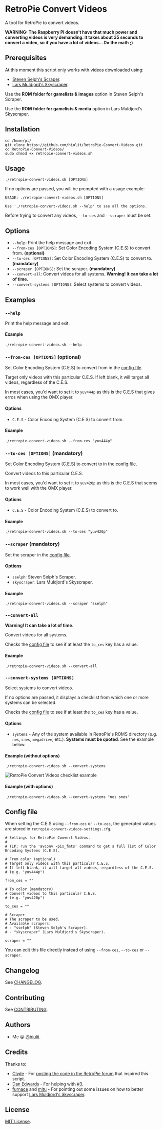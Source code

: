 # RetroPie Convert Videos

A tool for RetroPie to convert videos.

**WARNING: The Raspberry Pi doesn't have that much power and converting videos is very demanding. It takes about 35 seconds to convert a video, so if you have a lot of videos... Do the math ;)**

## Prerequisites

At this moment this script only works with videos downloaded using:

* [Steven Selph's Scraper](https://github.com/retropie/retropie-setup/wiki/scraper#steven-selphs-scraper).
* [Lars Muldjord's Skyscraper](https://github.com/retropie/retropie-setup/wiki/scraper#lars-muldjords-skyscraper).

Use the **ROM folder for gamelists & images** option in Steven Selph's Scraper.

Use the **ROM folder for gamelists & media** option in Lars Muldjord's Skyscraper.

## Installation

```
cd /home/pi/
git clone https://github.com/hiulit/RetroPie-Convert-Videos.git
cd RetroPie-Convert-Videos/
sudo chmod +x retropie-convert-videos.sh
```

## Usage

```
./retropie-convert-videos.sh [OPTIONS]
```

If no options are passed, you will be prompted with a usage example:

```
USAGE: ./retropie-convert-videos.sh [OPTIONS]

Use './retropie-convert-videos.sh --help' to see all the options.
```

Before trying to convert any videos, `--to-ces` and `--scraper` must be set.

## Options

* `--help`: Print the help message and exit.
* `--from-ces [OPTIONS]`: Set Color Encoding System (C.E.S) to convert from. **(optional)**
* `--to-ces [OPTIONS]`: Set Color Encoding System (C.E.S) to convert to. **(mandatory)**
* `--scraper [OPTIONS]`: Set the scraper. **(mandatory)**
* `--convert-all`: Convert videos for all systems. **Warning! It can take a lot of time.**
* `--convert-systems [OPTIONS]`: Select systems to convert videos.

## Examples

### `--help`

Print the help message and exit.

#### Example

```
./retropie-convert-videos.sh --help
```

### `--from-ces [OPTIONS]` (optional)

Set Color Encoding System (C.E.S) to convert from in the [config file](/retropie-convert-videos-settings.cfg).

Target only videos with this particular C.E.S.
If left blank, it will target all videos, regardless of the C.E.S.

In most cases, you'd want to set it to `yuv444p` as this is the C.E.S that gives erros when using the OMX player.

#### Options

* `C.E.S` - Color Encoding System (C.E.S) to convert from.

#### Example

```
./retropie-convert-videos.sh --from-ces "yuv444p"
```

### `--to-ces [OPTIONS]` (mandatory)

Set Color Encoding System (C.E.S) to convert to in the [config file](/retropie-convert-videos-settings.cfg).

Convert videos to this particular C.E.S.

In most cases, you'd want to set it to `yuv420p` as this is the C.E.S that seems to work well with the OMX player.

#### Options

* `C.E.S` - Color Encoding System (C.E.S) to convert to.

#### Example

```
./retropie-convert-videos.sh --to-ces "yuv420p"
```

### `--scraper` (mandatory)

Set the scraper in the [config file](/retropie-convert-videos-settings.cfg).

#### Options

* `sselph`: Steven Selph's Scraper.
* `skyscraper`: Lars Muldjord's Skyscraper.

#### Example

```
./retropie-convert-videos.sh --scraper "sselph"
```

### `--convert-all`

**Warning! It can take a lot of time.**

Convert videos for all systems.

Checks the [config file](/retropie-convert-videos-settings.cfg) to see if at least the `to_ces` key has a value.

#### Example

```
./retropie-convert-videos.sh --convert-all
```

### `--convert-systems [OPTIONS]`

Select systems to convert videos.

If no options are passed, it displays a checklist from which one or more systems can be selected.

Checks the [config file](/retropie-convert-videos-settings.cfg) to see if at least the `to_ces` key has a value.

#### Options

* `systems` - Any of the system available in RetroPie's ROMS directory (e.g. `nes`, `snes`, `megadrive`, etc.). **Systems must be quoted**. See the example below.

#### Example (without options)

```
./retropie-convert-videos.sh --convert-systems
```

![RetroPie Convert Videos checklist example](examples/retropie-convert-videos-checklist.jpg)

#### Example (with options)

```
./retropie-convert-videos.sh --convert-systems "nes snes"
```

## Config file

When setting the C.E.S using `--from-ces` or `--to-ces`, the generated values are stored in `retropie-convert-videos-settings.cfg`.

```
# Settings for RetroPie Convert Videos.
#
# TIP: run the 'avconv -pix_fmts' command to get a full list of Color Encoding Systems (C.E.S).

# From color (optional)
# Target only videos with this particular C.E.S.
# If left blank, it will target all videos, regardless of the C.E.S.
# (e.g. "yuv444p")

from_ces = ""

# To color (mandatory)
# Convert videos to this particular C.E.S.
# (e.g. "yuv420p")

to_ces = ""

# Scraper
# The scraper to be used.
# Available scrapers:
# - "sselph" (Steven Selph's Scraper).
# - "skyscraper" (Lars Muldjord's Skyscraper).

scraper = ""
```

You can edit this file directly instead of using `--from-ces`, `--to-ces` or `--scraper`.

## Changelog

See [CHANGELOG](/CHANGELOG.md).

## Contributing

See [CONTRIBUTING](/CONTRIBUTING.md).

## Authors

* Me 😛 [@hiulit](https://github.com/hiulit).

## Credits

Thanks to:

* [Clyde](https://retropie.org.uk/forum/user/clyde) - For [posting the code in the RetroPie forum](https://retropie.org.uk/forum/topic/15362/here-s-a-script-to-batch-convert-yuv-4-4-4-videos-to-yuv-4-2-0-in-retropie-linux) that inspired this script.
* [Dan Edwards](https://github.com/edwardsd97) - For helping with [#3](https://github.com/hiulit/RetroPie-Convert-Videos/pull/3).
* [furnace](https://retropie.org.uk/forum/user/furnace) and [mitu](https://retropie.org.uk/forum/user/mitu) - For pointing out some issues on how to better support [Lars Muldjord's Skyscraper](https://github.com/retropie/retropie-setup/wiki/scraper#lars-muldjords-skyscraper).

## License

[MIT License](/LICENSE).
